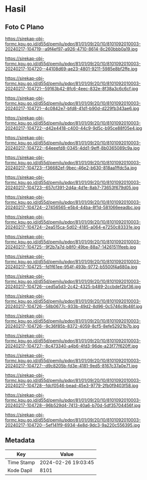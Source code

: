 # Hasil

## Foto C Plano

https://sirekap-obj-formc.kpu.go.id/d55d/pemilu/pdpr/81/01/09/20/10/8101092010003-20240217-104719--a9f4ef97-a926-4710-8614-8c260bbb0a19.jpg

https://sirekap-obj-formc.kpu.go.id/d55d/pemilu/pdpr/81/01/09/20/10/8101092010003-20240217-104720--44108d69-ae23-4801-9211-5985e8bf2ffe.jpg

https://sirekap-obj-formc.kpu.go.id/d55d/pemilu/pdpr/81/01/09/20/10/8101092010003-20240217-104721--59163b42-8fc6-4eec-832e-8f38a3c6c6cf.jpg

https://sirekap-obj-formc.kpu.go.id/d55d/pemilu/pdpr/81/01/09/20/10/8101092010003-20240217-104721--4c0842e7-bfd8-41d1-b90d-d229fb343ae6.jpg

https://sirekap-obj-formc.kpu.go.id/d55d/pemilu/pdpr/81/01/09/20/10/8101092010003-20240217-104722--d42e4418-c400-44c9-9d5c-b95ce88f05e4.jpg

https://sirekap-obj-formc.kpu.go.id/d55d/pemilu/pdpr/81/01/09/20/10/8101092010003-20240217-104722--64eeefd8-0345-4dd1-9eff-8b0365089c9a.jpg

https://sirekap-obj-formc.kpu.go.id/d55d/pemilu/pdpr/81/01/09/20/10/8101092010003-20240217-104723--f36682ef-9bec-46e2-b630-818aa1ffdc5a.jpg

https://sirekap-obj-formc.kpu.go.id/d55d/pemilu/pdpr/81/01/09/20/10/8101092010003-20240217-104723--657cf391-2d4a-4d1e-8ab7-73653f679d05.jpg

https://sirekap-obj-formc.kpu.go.id/d55d/pemilu/pdpr/81/01/09/20/10/8101092010003-20240217-104724--27456565-e5b4-44ba-8f1d-581066eeadbc.jpg

https://sirekap-obj-formc.kpu.go.id/d55d/pemilu/pdpr/81/01/09/20/10/8101092010003-20240217-104724--2ea515ca-5d02-4185-a064-e7250c83331e.jpg

https://sirekap-obj-formc.kpu.go.id/d55d/pemilu/pdpr/81/01/09/20/10/8101092010003-20240217-104725--9f2b7a7d-b8f0-49be-88a7-14261511feeb.jpg

https://sirekap-obj-formc.kpu.go.id/d55d/pemilu/pdpr/81/01/09/20/10/8101092010003-20240217-104725--fd1f61ee-954f-493b-9772-b5500f4a680a.jpg

https://sirekap-obj-formc.kpu.go.id/d55d/pemilu/pdpr/81/01/09/20/10/8101092010003-20240217-104726--ced5a5d3-2c42-4325-b489-2ccbdef2bf36.jpg

https://sirekap-obj-formc.kpu.go.id/d55d/pemilu/pdpr/81/01/09/20/10/8101092010003-20240217-104726--58b0677c-933b-49d2-8d96-0c5746c9b46f.jpg

https://sirekap-obj-formc.kpu.go.id/d55d/pemilu/pdpr/81/01/09/20/10/8101092010003-20240217-104726--9c36f85b-8372-4059-8cf5-8efe52921b7b.jpg

https://sirekap-obj-formc.kpu.go.id/d55d/pemilu/pdpr/81/01/09/20/10/8101092010003-20240217-104727--8c473340-a4b6-4fd3-96de-a23f77f620ff.jpg

https://sirekap-obj-formc.kpu.go.id/d55d/pemilu/pdpr/81/01/09/20/10/8101092010003-20240217-104727--d9c8205b-fd3e-4181-9ed5-8167c37a0e71.jpg

https://sirekap-obj-formc.kpu.go.id/d55d/pemilu/pdpr/81/01/09/20/10/8101092010003-20240217-104728--fdcf0546-bead-45e3-9779-2fb0f9403f58.jpg

https://sirekap-obj-formc.kpu.go.id/d55d/pemilu/pdpr/81/01/09/20/10/8101092010003-20240217-104728--96b529d4-7413-40a6-b70d-5df35704456f.jpg

https://sirekap-obj-formc.kpu.go.id/d55d/pemilu/pdpr/81/01/09/20/10/8101092010003-20240217-104720--5ef141f9-6934-4e8d-9dc3-9a220c556395.jpg


## Metadata

| Key        | Value               |
| ---------- | ------------------- |
| Time Stamp | 2024-02-26 19:03:45 |
| Kode Dapil | 8101                |




